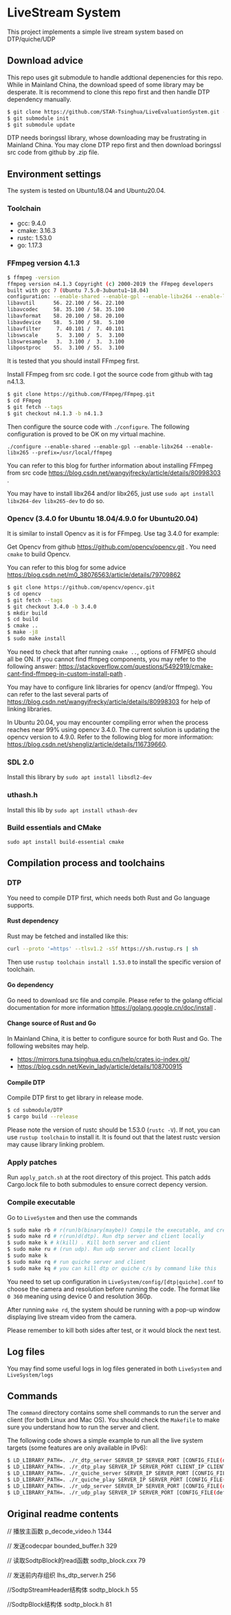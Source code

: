 # LiveStream System

This project implements a simple live stream system based on DTP/quiche/UDP

## Download advice

This repo uses git submodule to handle addtional depenencies for this repo. While in Mainland China, the download speed of some library may be desperate. It is recommend to clone this repo first and then handle DTP dependency manually.

```sh
$ git clone https://github.com/STAR-Tsinghua/LiveEvaluationSystem.git -b ubuntu18.04
$ git submodule init
$ git submodule update
```

DTP needs boringssl library, whose downloading may be frustrating in Mainland China. You may clone DTP repo first and then download boringssl src code from github by .zip file.

## Environment settings

The system is tested on Ubuntu18.04 and Ubuntu20.04.

### Toolchain

- gcc: 9.4.0
- cmake: 3.16.3
- rustc: 1.53.0
- go: 1.17.3

### FFmpeg version 4.1.3

```sh
$ ffmpeg -version
ffmpeg version n4.1.3 Copyright (c) 2000-2019 the FFmpeg developers
built with gcc 7 (Ubuntu 7.5.0-3ubuntu1~18.04)
configuration: --enable-shared --enable-gpl --enable-libx264 --enable-libx265 --prefix=/usr/local/ffmpeg
libavutil      56. 22.100 / 56. 22.100
libavcodec     58. 35.100 / 58. 35.100
libavformat    58. 20.100 / 58. 20.100
libavdevice    58.  5.100 / 58.  5.100
libavfilter     7. 40.101 /  7. 40.101
libswscale      5.  3.100 /  5.  3.100
libswresample   3.  3.100 /  3.  3.100
libpostproc    55.  3.100 / 55.  3.100
```

It is tested that you should install FFmpeg first.

Install FFmpeg from src code. I got the source code from github with tag n4.1.3.

```sh
$ git clone https://github.com/FFmpeg/FFmpeg.git
$ cd FFmpeg
$ git fetch --tags
$ git checkout n4.1.3 -b n4.1.3
```

Then configure the source code with `./configure`. The following configuration is proved to be OK on my virtual machine.

`./configure --enable-shared --enable-gpl --enable-libx264 --enable-libx265 --prefix=/usr/local/ffmpeg`

You can refer to this blog for further information about installing FFmpeg from src code https://blog.csdn.net/wangyjfrecky/article/details/80998303 .

You may have to install libx264 and/or libx265, just use `sudo apt install libx264-dev libx265-dev` to do so.

### Opencv (3.4.0 for Ubuntu 18.04/4.9.0 for Ubuntu20.04)

It is similar to install Opencv as it is for FFmpeg. Use tag 3.4.0 for example:

Get Opencv from github https://github.com/opencv/opencv.git . You need `cmake` to build Opencv.

You can refer to this blog for some advice https://blog.csdn.net/m0_38076563/article/details/79709862

```sh
$ git clone https://github.com/opencv/opencv.git
$ cd opencv
$ git fetch --tags
$ git checkout 3.4.0 -b 3.4.0
$ mkdir build
$ cd build
$ cmake ..
$ make -j8
$ sudo make install
```

You need to check that after running `cmake ..`, options of FFMPEG should all be ON. If you cannot find ffmpeg components, you may refer to the following answer: https://stackoverflow.com/questions/5492919/cmake-cant-find-ffmpeg-in-custom-install-path .

You may have to configure link libraries for opencv (and/or ffmpeg). You can refer to the last several parts of https://blog.csdn.net/wangyjfrecky/article/details/80998303 for help of linking libraries.

In Ubuntu 20.04, you may encounter compiling error when the process reaches near 99% using opencv 3.4.0. The current solution is updating the opencv version to 4.9.0. Refer to the following blog for more information: https://blog.csdn.net/shengliz/article/details/116739660.

### SDL 2.0

Install this library by `sudo apt install libsdl2-dev`

### uthash.h

Install this lib by `sudo apt install uthash-dev`

### Build essentials and CMake

`sudo apt install build-essential cmake`

## Compilation process and toolchains

### DTP

You need to compile DTP first, which needs both Rust and Go language supports.

#### Rust dependency

Rust may be fetched and installed like this:

```sh
curl --proto '=https' --tlsv1.2 -sSf https://sh.rustup.rs | sh
```

Then use `rustup toolchain install 1.53.0` to install the specific version of toolchain.

#### Go dependency

Go need to download src file and compile. Please refer to the golang official documentation for more information https://golang.google.cn/doc/install .

#### Change source of Rust and Go

In Mainland China, it is better to configure source for both Rust and Go. The following websites may help.

* https://mirrors.tuna.tsinghua.edu.cn/help/crates.io-index.git/
* https://blog.csdn.net/Kevin_lady/article/details/108700915

#### Compile DTP

Compile DTP first to get library in release mode.

```sh
$ cd submodule/DTP
$ cargo build --release
```

Please note the version of rustc should be 1.53.0 (`rustc -V`). If not, you can use `rustup toolchain` to install it. It is found out that the latest rustc version may cause library linking problem.

### Apply patches

Run `apply_patch.sh` at the root directory of this project. This patch adds Cargo.lock file to both submodules to ensure correct depency version.

### Compile executable

Go to `LiveSystem` and then use the commands

```sh 
$ sudo make rb # r(run)b(binary(maybe)) Compile the executable, and create log directory.
$ sudo make rd # r(run)d(dtp). Run dtp server and client locally
$ sudo make k # k(kill) . Kill both server and client
$ sudo make ru # (run udp). Run udp server and client locally
$ sudo make k
$ sudo make rq # run quiche server and client
$ sudo make kq # you can kill dtp or quiche c/s by command like this
```

You need to set up configuration in `LiveSystem/config/[dtp|quiche].conf` to choose the camera and resolution before running the code. The format like `0 360` meaning using device 0 and resolution 360p.

After running `make rd`, the system should be running with a pop-up window displaying live stream video from the camera.

Please remember to kill both sides after test, or it would block the next test.

## Log files

You may find some useful logs in log files generated in both `LiveSystem` and `LiveSystem/logs`

## Commands

The `command` directory contains some shell commands to run the server and client (for both Linux and Mac OS). You should check the `Makefile` to make sure you understand how to run the server and client.

The following code shows a simple example to run all the live system targets (some features are only available in IPv6):

```bash
$ LD_LIBRARY_PATH=. ./r_dtp_server SERVER_IP SERVER_PORT [CONFIG_FILE(default: ./config/dtp.conf)]
$ LD_LIBRARY_PATH=. ./r_dtp_play SERVER_IP SERVER_PORT CLIENT_IP CLIENT_PORT [CONFIG_FILE(default: ./config/dtp.conf)]
$ LD_LIBRARY_PATH=. ./r_quiche_server SERVER_IP SERVER_PORT [CONFIG_FILE(default: ./config/quiche.conf)]
$ LD_LIBRARY_PATH=. ./r_quiche_play SERVER_IP SERVER_PORT [CONFIG_FILE(default: ./config/quiche.conf)]
$ LD_LIBRARY_PATH=. ./r_udp_server SERVER_IP SERVER_PORT [CONFIG_FILE(default: ./config/udp.conf)]
$ LD_LIBRARY_PATH=. ./r_udp_play SERVER_IP SERVER_PORT [CONFIG_FILE(default: ./config/udp.conf)]
```

## Original readme contents

// 播放主函数
p_decode_video.h 1344

// 发送codecpar
bounded_buffer.h 329

// 读取SodtpBlock的read函数
sodtp_block.cxx 79

// 发送前内存组织
lhs_dtp_server.h 256

//SodtpStreamHeader结构体
sodtp_block.h 55

//SodtpBlock结构体
sodtp_block.h 81
